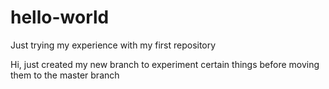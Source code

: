 # hello-world
Just trying my experience with my first repository

Hi, just created my new branch to experiment certain things before moving them to the master branch
